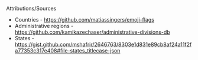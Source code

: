 Attributions/Sources

* Countries - https://github.com/matiassingers/emoji-flags
* Administrative regions - https://github.com/kamikazechaser/administrative-divisions-db
* States - https://gist.github.com/mshafrir/2646763/8303e1d831e89cb8af24a11f2fa77353c317e408#file-states_titlecase-json
